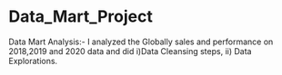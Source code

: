 # Data_Mart_Project
Data Mart Analysis:- I analyzed the Globally sales and performance on 2018,2019 and 2020 data and did i)Data Cleansing steps, ii)  Data Explorations.
